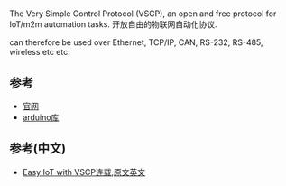#

The Very Simple Control Protocol (VSCP), an open and free protocol for IoT/m2m automation tasks.
开放自由的物联网自动化协议. 

can therefore be used over Ethernet, TCP/IP, CAN, RS-232, RS-485, wireless etc etc. 

## 参考

* [官网](http://www.vscp.org/)
* [arduino库](https://github.com/BlueAndi/vscp-arduino)


## 参考(中文)

* [Easy IoT with VSCP连载](http://www.freescaleic.org/article/id-Easy%20IoT%20with%20VSCP?p=1),[原文英文](https://community.freescale.com/projects/easy-iot-with-vscp/blog/2015/05/26/day-1-introduction-to-vscp#rd?sukey=fc78a68049a14bb2cc722c775dd8fc9c7fea0596889be795e76ee9ef448dd2167107c7a4cb67b14536de6df152a09a0a)

